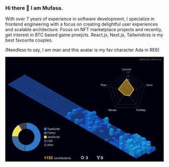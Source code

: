 ### Hi there 👋 I am Mufasa.

With over 7 years of experience in software development, I specialize in frontend engineering with a focus on creating delightful user experiences and scalable architecture.
Focus on NFT marketplace projects and recently, get interest in BTC based game proejcts.
React.js, Next.js, Tailwindcss is my best favourite couples.


(Needless to say, I am man and this avatar is my fav character Ada in RE6)
<!--
**** is a ✨ _special_ ✨ repository because its `README.md` (this file) appears on your GitHub profile.

Here are some ideas to get you started:

- 🔭 I’m currently working on ...
- 🌱 I’m currently learning ...
- 👯 I’m looking to collaborate on ...
- 🤔 I’m looking for help with ...
- 💬 Ask me about ...
- 📫 How to reach me: ...
- 😄 Pronouns: ...
- ⚡ Fun fact: ...
-->
![](./profile-3d-contrib/profile-night-view.svg)

